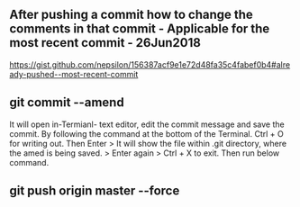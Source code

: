 ## After pushing a commit how to change the comments in that commit - Applicable for the most recent commit - 26Jun2018

https://gist.github.com/nepsilon/156387acf9e1e72d48fa35c4fabef0b4#already-pushed--most-recent-commit

## git commit --amend

It will open in-Termianl- text editor, edit the commit message and save the commit. By following the command at the bottom of the Terminal. Ctrl + O for writing out. Then Enter > It will show the file within .git directory, where the amed is being saved. > Enter again > Ctrl + X to exit. Then run below command.

## git push origin master --force